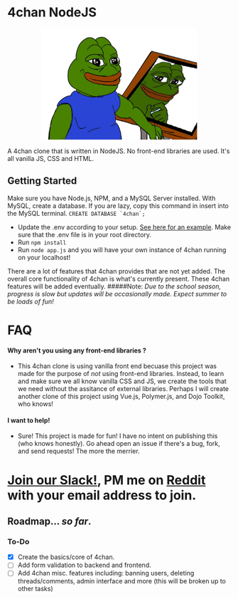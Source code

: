 # 4chan NodeJS

<p align="center">
  <img src = "4chanclonelogo.png" height="250" width="350">
  </img>
</p>

A 4chan clone that is written in NodeJS. No front-end libraries are used. It's all vanilla JS, CSS and HTML.


Getting Started
-------------
Make sure you have Node.js, NPM, and a MySQL Server installed.
With MySQL, create a database. If you are lazy, copy this command in insert into the MySQL terminal. ``CREATE DATABASE `4chan`;``
* Update the .env according to your setup. [See here for an example](https://github.com/HappyZombies/4chan-nodejs/blob/master/.env). Make sure that the .env file is in your root directory. 
* Run `npm install`
* Run `node app.js` and you will have your own instance of 4chan running on your localhost! 


There are a lot of features that 4chan provides that are not yet added. The overall core functionality of 4chan is what's currently present. These 4chan features will be added eventually. 
#####Note: *Due to the school season, progress is slow but updates will be occasionally made. Expect summer to be loads of fun!* 

# FAQ 

#### Why aren't you using any front-end libraries ?
- This 4chan clone is using vanilla front end becuase this project was made for the purpose of *not* using front-end libraries. Instead, to learn and make sure we all know vanilla CSS and JS, we create the tools that we need without the assitance of external libraries. Perhaps I will create another clone of this project using Vue.js, Polymer.js, and Dojo Toolkit, who knows! 

#### I want to help!
- Sure! This project is made for fun! I have no intent on publishing this (who knows honestly). Go ahead open an issue if there's a bug, fork, and send requests! The more the merrier.

 # [Join our Slack!](https://4chan-nodejs.slack.com), PM me on [Reddit](https://www.reddit.com/user/HappyZombies/) with your email address to join.

Roadmap... *so far*.
-------------

### To-Do
- [x] Create the basics/core of 4chan. 
- [ ] Add form validation to backend and frontend. 
- [ ] Add 4chan misc. features including: banning users, deleting threads/comments, admin interface and more (this will be broken up to other tasks)
